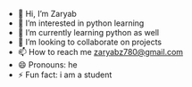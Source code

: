 - 👋 Hi, I’m Zaryab
- 👀 I’m interested in python learning 
- 🌱 I’m currently learning python as well
- 💞️ I’m looking to collaborate on projects
- 📫 How to reach me zaryabz780@gmail.com
- 😄 Pronouns: he
- ⚡ Fun fact: i am a student 

<!---
Zaryabz780/Zaryabz780 is a ✨ special ✨ repository because its `README.md` (this file) appears on your GitHub profile.
You can click the Preview link to take a look at your changes.
--->
